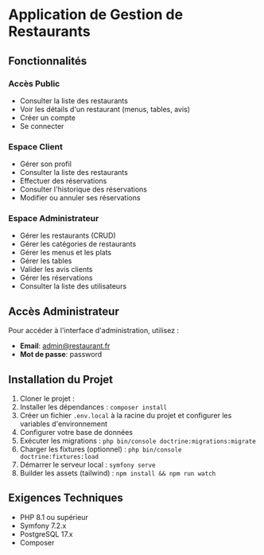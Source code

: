 # Application de Gestion de Restaurants

## Fonctionnalités

### Accès Public
- Consulter la liste des restaurants
- Voir les détails d'un restaurant (menus, tables, avis)
- Créer un compte
- Se connecter

### Espace Client
- Gérer son profil
- Consulter la liste des restaurants
- Effectuer des réservations
- Consulter l'historique des réservations
- Modifier ou annuler ses réservations

### Espace Administrateur
- Gérer les restaurants (CRUD)
- Gérer les catégories de restaurants
- Gérer les menus et les plats
- Gérer les tables
- Valider les avis clients
- Gérer les réservations
- Consulter la liste des utilisateurs

## Accès Administrateur
Pour accéder à l'interface d'administration, utilisez :
- **Email**: admin@restaurant.fr
- **Mot de passe**: password

## Installation du Projet

1. Cloner le projet :
2. Installer les dépendances : `composer install`
3. Créer un fichier `.env.local` à la racine du projet et configurer les variables d'environnement 
4. Configurer votre base de données
5. Exécuter les migrations : `php bin/console doctrine:migrations:migrate`
6. Charger les fixtures (optionnel) : `php bin/console doctrine:fixtures:load`
7. Démarrer le serveur local : `symfony serve`
8. Builder les assets (tailwind) : `npm install && npm run watch`

## Exigences Techniques
- PHP 8.1 ou supérieur
- Symfony 7.2.x
- PostgreSQL 17.x
- Composer
